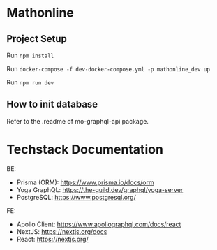 # Mathonline

## Project Setup

Run `npm install`

Run `docker-compose -f dev-docker-compose.yml -p mathonline_dev up`

Run `npm run dev`

## How to init database

Refer to the .readme of mo-graphql-api package.

# Techstack Documentation

BE:

- Prisma (ORM): https://www.prisma.io/docs/orm
- Yoga GraphQL: https://the-guild.dev/graphql/yoga-server
- PostgreSQL: https://www.postgresql.org/

FE:

- Apollo Client: https://www.apollographql.com/docs/react
- NextJS: https://nextjs.org/docs
- React: https://nextjs.org/
